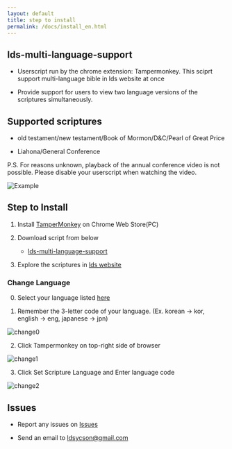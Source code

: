 ```yaml
---
layout: default
title: step to install
permalink: /docs/install_en.html
---
```

## lds-multi-language-support

- Userscript run by the chrome extension: Tampermonkey. This sciprt support multi-language bible in lds website at once

- Provide support for users to view two language versions of the scriptures simultaneously.

## Supported scriptures

- old testament/new testament/Book of Mormon/D&C/Pearl of Great Price

- Liahona/General Conference

P.S. For reasons unknown, playback of the annual conference video is not possible. Please disable your userscript when watching the video.

![Example](https://yucheol-son-byui.github.io/lds-multi-language-support/docs/screenshot.png)

## Step to Install

1. Install [TamperMonkey](https://chromewebstore.google.com/detail/tampermonkey/dhdgffkkebhmkfjojejmpbldmpobfkfo) on Chrome Web Store(PC)

2. Download script from below
   - [lds-multi-language-support](https://yucheol-son-byui.github.io/lds-multi-language-support/src/lds-multi-language-support.user.js)

3. Explore the scriptures in [lds website](https://www.churchofjesuschrist.org/study/scriptures/nt/acts/2?lang=eng)

### Change Language

0. Select your language listed [here](https://www.churchofjesuschrist.org/languages?lang=eng&langs=*)

1. Remember the 3-letter code of your language. (Ex. korean -> kor, english -> eng, japanese -> jpn) 

![change0](https://yucheol-son-byui.github.io/lds-multi-language-support/docs/option1.png)

2. Click Tampermonkey on top-right side of browser

![change1](https://yucheol-son-byui.github.io/lds-multi-language-support/docs/option1.png)

3. Click Set Scripture Language and Enter language code

![change2](https://yucheol-son-byui.github.io/lds-multi-language-support/docs/option2.png)

## Issues

- Report any issues on [Issues](https://github.com/Yucheol-Son-BYUI/lds-multi-language-support/issues)

- Send an email to ldsycson@gmail.com